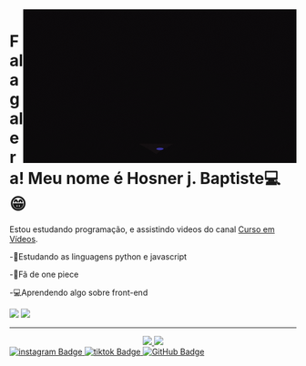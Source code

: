 <img src = "banner.gif" widht = "325px" align = "right">

# Fala galera! Meu nome é Hosner j. Baptiste💻😁

Estou estudando programação, e assistindo videos do canal [Curso em Vídeos](https://www.youtube.com/c/CursoemV%C3%ADdeo).



-💖Estudando as linguagens python e javascript

-💙Fã de one piece

-💻Aprendendo algo sobre front-end

<div>
<img width="5%" src="https://cdn.jsdelivr.net/gh/devicons/devicon/icons/javascript/javascript-original.svg" />
<img width="5%" src="https://cdn.jsdelivr.net/gh/devicons/devicon/icons/python/python-original.svg" />
</div>

----

<div align="center">
  <a href="https://github.com/Hosner">
  <img height="180em" src="https://github-readme-stats.vercel.app/api?username=Hosner&show_icons=true&theme=dracula&include_all_commits=true&count_private=true"/>
  <img height="180em" src="https://github-readme-stats.vercel.app/api/top-langs/?username=Hosner&layout=compact&langs_count=7&theme=dracula"/>
</div>

  <div id-badges">
<a href = "https://www.instagram.com/hosner.jeanbaptiste/">
<img src="https://img.shields.io/badge/Instagram-E4405F?style=for-the-badge&logo=instagram&logoColor=white" alt = "instagram Badge"/>
</a>
<a href ="https://www.tiktok.com/@tomicapi6666">
<img src="https://img.shields.io/badge/TikTok-000000?style=for-the-badge&logo=tiktok&logoColor=white" alt = "tiktok Badge"/>
</a>
<a href ="https://github.com/Hosner" >
<img src="https://img.shields.io/badge/GitHub-100000?style=for-the-badge&logo=github&logoColor=white" alt = "GitHub Badge"/>
  </a>
  
</div>

